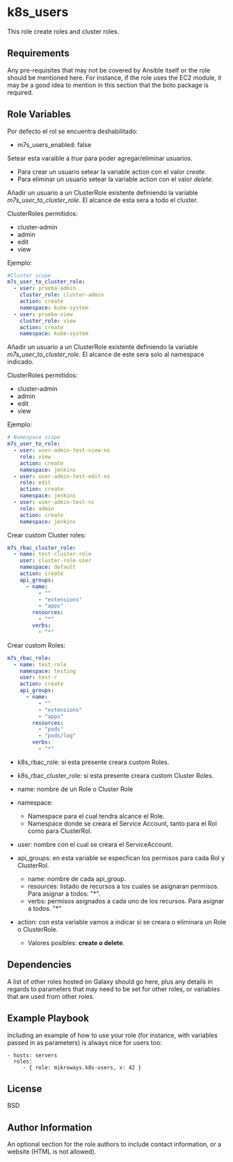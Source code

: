 k8s_users
=========

This role create roles and cluster roles.

Requirements
------------

Any pre-requisites that may not be covered by Ansible itself or the role should
be mentioned here. For instance, if the role uses the EC2 module, it may be a
good idea to mention in this section that the boto package is required.

Role Variables
--------------

Por defecto el rol se encuentra deshabilitado:
* m7s_users_enabled: false

Setear esta varaible a *true* para poder agregar/eliminar usuarios.

* Para crear un usuario setear la variable action con el valor *create*.
* Para eliminar un usuario setear la variable action con el valor *delete*.

Añadir un usuario a un ClusterRole existente definiendo la variable *m7s_user_to_cluster_role*. El alcance de esta sera a todo el cluster.

ClusterRoles permitidos:
* cluster-admin
* admin
* edit
* view

Ejemplo:

```yaml
#Cluster scope
m7s_user_to_cluster_role:
  - user: prueba-admin
    cluster_role: cluster-admin
    action: create
    namespace: kube-system
  - user: prueba-view
    cluster_role: view
    action: create
    namespace: kube-system
```

Añadir un usuario a un ClusterRole existente definiendo la variable *m7s_user_to_cluster_role*. El alcance de este sera solo al namespace indicado.

ClusterRoles permitidos:
* cluster-admin
* admin
* edit
* view

Ejemplo:

```yaml
# Namespace scope
m7s_user_to_role:
  - user: user-admin-test-view-ns
    role: view
    action: create
    namespace: jenkins
  - user: user-admin-test-edit-ns
    role: edit
    action: create
    namespace: jenkins
  - user: user-admin-test-ns
    role: admin
    action: create
    namespace: jenkins
```

Crear custom Cluster roles:

```yaml
m7s_rbac_cluster_role:
  - name: test-cluster-role
    user: cluster-role-user
    namespace: default
    action: create
    api_groups:
      - name:
          - ""
          - "extensions"
          - "apps"
        resources:
          - "*"
        verbs:
          - "*"
```

Crear custom Roles:
```yaml
m7s_rbac_role:
  - name: test-role
    namespace: testing
    user: test-r
    action: create
    api_groups:
      - name:
          - ""
          - "extensions"
          - "apps"
        resources:
          - "pods"
          - "pods/log"
        verbs:
          - "*"
```

- k8s_rbac_role: si esta presente creara custom Roles.
- k8s_rbac_cluster_role: si esta presente creara custom Cluster Roles.

- name: nombre de un Role o Cluster Role
- namespace: 
  - Namespace para el cual tendra alcance el Role.
  - Namespace donde se creara el Service Account, tanto para el Rol como para ClusterRol.
- user: nombre con el cual se creara el ServiceAccount.
- api_groups: en esta variable se especfican los permisos para cada Rol y ClusterRol.
  - name: nombre de cada api_group.
  - resources: listado de recursos a los cuales se asignaran permisos. Para asignar a todos: "*".
  - verbs: permisos asignados  a cada uno de los recursos. Para asignar a todos. "*"
- action: con esta variable vamos a indicar si se creara o eliminara un Role o ClusterRole.
  * Valores posibles: **create o delete**.

Dependencies
------------

A list of other roles hosted on Galaxy should go here, plus any details in
regards to parameters that may need to be set for other roles, or variables that
are used from other roles.

Example Playbook
----------------

Including an example of how to use your role (for instance, with variables
passed in as parameters) is always nice for users too:

    - hosts: servers
      roles:
         - { role: mikroways.k8s-users, x: 42 }

License
-------

BSD

Author Information
------------------

An optional section for the role authors to include contact information, or a
website (HTML is not allowed).
